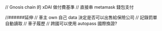 // Gnosis chain 的 xDAI 做付費基準
// 直接串 metamask 錢包支付

//######延伸
// 車主 own 自己 data 決定是否可以出售給保險公司
// 記錄罰單 自動讀取
// 車子履歷
// 跨國可以使用 autopass 國際換證?
